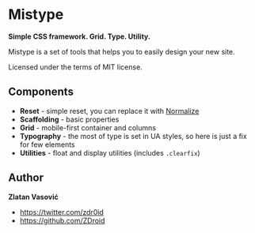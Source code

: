 # Mistype

**Simple CSS framework. Grid. Type. Utility.**

Mistype is a set of tools that helps you to easily design your new site.

Licensed under the terms of MIT license.

## Components

* **Reset** - simple reset, you can replace it with [Normalize](https://github.com/necolas/normalize.css)
* **Scaffolding** - basic properties
* **Grid** - mobile-first container and columns
* **Typography** - the most of type is set in UA styles, so here is just a fix for few elements
* **Utilities** - float and display utilities (includes `.clearfix`)

## Author

**Zlatan Vasović**
* https://twitter.com/zdr0id
* https://github.com/ZDroid